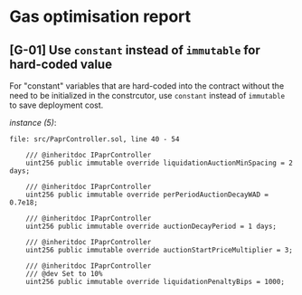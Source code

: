 # Gas optimisation report

## [G-01] Use `constant` instead of `immutable` for hard-coded value
For "constant" variables that are hard-coded into the contract without the need to be initialized in the constrcutor, use `constant` instead of `immutable` to save deployment cost.

_instance (5)_:
```solidity
file: src/PaprController.sol, line 40 - 54

    /// @inheritdoc IPaprController
    uint256 public immutable override liquidationAuctionMinSpacing = 2 days;

    /// @inheritdoc IPaprController
    uint256 public immutable override perPeriodAuctionDecayWAD = 0.7e18;

    /// @inheritdoc IPaprController
    uint256 public immutable override auctionDecayPeriod = 1 days;

    /// @inheritdoc IPaprController
    uint256 public immutable override auctionStartPriceMultiplier = 3;

    /// @inheritdoc IPaprController
    /// @dev Set to 10%
    uint256 public immutable override liquidationPenaltyBips = 1000;
```
